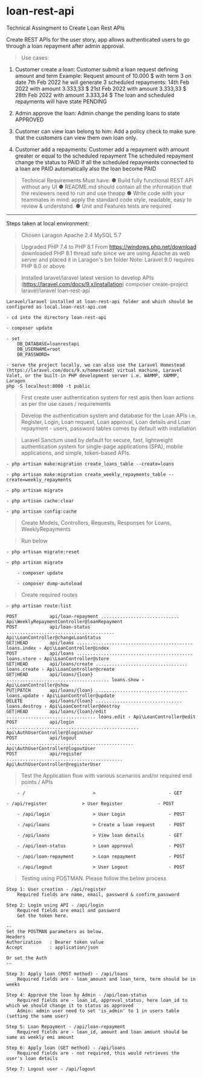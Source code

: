 # loan-rest-api
Technical Assingment to Create Loan Rest APIs

Create REST APIs for the user story, app allows authenticated users to go through a loan repayment after admin approval.

> Use cases:
1) Customer create a loan:
    Customer submit a loan request defining amount and term	
    Example:
        Request amount of 10.000 $ with term 3 on date 7th Feb 2022
        he will generate 3 scheduled repayments:
            14th Feb 2022 with amount 3.333,33 $ 
            21st Feb 2022 with amount 3.333,33 $ 
            28th Feb 2022 with amount 3.333,34 $
        The loan and scheduled repayments will have state PENDING

2) Admin approve the loan:
    Admin change the pending loans to state APPROVED

3) Customer can view loan belong to him:
    Add a policy check to make sure that the customers can view them own loan only.

4) Customer add a repayments:
    Customer add a repayment with amount greater or equal to the scheduled repayment 
    The scheduled repayment change the status to PAID
    If all the scheduled repayments connected to a loan are PAID automatically also the loan become PAID

> Technical Requirements Must have:
    ● Build fully functional REST API without any UI 
    ● README.md should contain all the information that the reviewers need to run and use theapp 
    ● Write code with your teammates in mind: apply the standard code style, readable, easy to review & understand. 
    ● Unit and Features tests are required


-----------------------------
Steps taken at local environment:

> Chosen Laragon
    Apache 2.4
    MySQL 5.7 
	
> Upgraded PHP 7.4 to PHP 8.1 
    From https://windows.php.net/download downloaded PHP 8.1 thread safe since we are using Apache as web server and placed it in Laragon's bin folder
    Note: Laravel 9.0 requires PHP 8.0 or above

> Installed laravel/laravel latest version to develop APIs (https://laravel.com/docs/9.x/installation)
    composer create-project laravel/laravel loan-rest-api

    Laravel/laravel installed at loan-rest-api folder and which should be configured as local.loan-rest-api.com

    - cd into the directory loan-rest-api
    
    - composer update
    
    - set
        DB_DATABASE=loanrestapi
        DB_USERNAME=root
        DB_PASSWORD=
	
    - serve the project locally, we can also use the Laravel Homestead (https://laravel.com/docs/9.x/homestead) virtual machine, Laravel Valet, or the built-in PHP development server i.e. WAMMP, XAMMP, Laragon 
    php -S localhost:8000 -t public

> First create user authentication system for rest apis then loan actions as per the use cases / requirements

> Develop the authentication system and database for the Loan APIs
    i.e. Register, Login, Loan request, Loan approval, Loan details and Loan repayment
    - users, password tables comes by default with installation


> Laravel Sanctum used by default for secure, fast, lightweight authentication system for single-page applications (SPA), mobile applications, and simple, token-based APIs.

    - php artisan make:migration create_loans_table --create=loans
    
    - php artisan make:migration create_weekly_repayments_table --create=weekly_repayments
    
    - php artisan migrate
    
    - php artisan cache:clear
    
    - php artisan config:cache


> Create Models, Controllers, Requests, Responses for Loans, WeeklyRepayments

> Run below

   	- php artisan migrate:reset

	- php artisan migrate
    
    	- composer update
    
    	- composer dump-autoload
	
	
> Create required routes

	- php artisan route:list

    POST            api/loan-repayment ............................. Api\WeeklyRepaymentController@loanRepayment
    POST            api/loan-status ........................................ Api\LoanController@changeLoanStatus
    GET|HEAD        api/loans ........................................... loans.index › Api\LoanController@index
    POST            api/loans ........................................... loans.store › Api\LoanController@store
    GET|HEAD        api/loans/create .................................. loans.create › Api\LoanController@create
    GET|HEAD        api/loans/{loan} ...................................... loans.show › Api\LoanController@show
    PUT|PATCH       api/loans/{loan} .................................. loans.update › Api\LoanController@update
    DELETE          api/loans/{loan} ................................ loans.destroy › Api\LoanController@destroy
    GET|HEAD        api/loans/{loan}/edit ................................. loans.edit › Api\LoanController@edit
    POST            api/login ................................................. Api\AuthUserController@loginUser
    POST            api/logout ............................................... Api\AuthUserController@logoutUser
    POST            api/register ........................................... Api\AuthUserController@registerUser
  
> Test the Application flow with various scenarios and/or required end points / APIs

    	- /                         >                           - GET

	- /api/register             > User Register             - POST
    
    	- /api/login                > User Login                - POST
    
    	- /api/loans                > Create a loan request     - POST
    
    	- /api/loans                > View loan details         - GET
    
    	- /api/loan-status          > Loan approval             - POST
    
    	- /api/loan-repayment       > Loan repayment            - POST
    
    	- /api/logout               > User Logout               - POST


> Testing using POSTMAN. Please follow the below process

    Step 1: User creation - /api/register
        Required fields are name, email, password & confirm_password

    Step 2: Login using API - /api/login
        Required fields are email and password
        Get the token here.

    --
    Set the POSTMAN parameters as below.
    Headers
    Authorization   : Bearer token value
    Accept          : application/json

    Or set the Auth
    --

    Step 3: Apply loan (POST method) - /api/loans
        Required fields are - loan_amount and loan_term, term should be in weeks
	
    Step 4: Approve the loan by Admin - /api/loan-status
        Required fields are - loan_id, approval_status, here loan_id to which we should change it to status as approved
        Admin: admin user need to set 'is_admin' to 1 in users table (setting the same user)

    Step 5: Loan Repayment - /api/loan-repayment
        Required fields are - loan_id, amount and loan amount should be same as weekly emi amount

    Step 6: Apply loan (GET method) - /api/loans 
        Required fields are - not required, this would retrieves the user's loan details

    Step 7: Logout user - /api/logout
